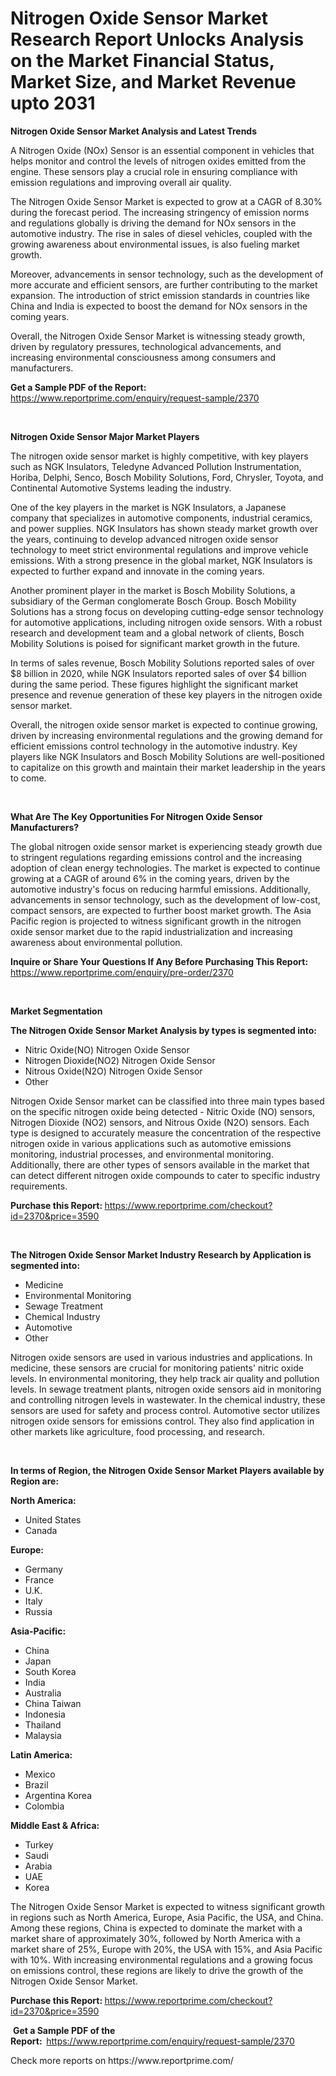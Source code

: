 <p><h1>Nitrogen Oxide Sensor Market Research Report Unlocks Analysis on the Market Financial Status, Market Size, and Market Revenue upto 2031</h1></p><p><strong>Nitrogen Oxide Sensor Market Analysis and Latest Trends</strong></p>
<p><p>A Nitrogen Oxide (NOx) Sensor is an essential component in vehicles that helps monitor and control the levels of nitrogen oxides emitted from the engine. These sensors play a crucial role in ensuring compliance with emission regulations and improving overall air quality.</p><p>The Nitrogen Oxide Sensor Market is expected to grow at a CAGR of 8.30% during the forecast period. The increasing stringency of emission norms and regulations globally is driving the demand for NOx sensors in the automotive industry. The rise in sales of diesel vehicles, coupled with the growing awareness about environmental issues, is also fueling market growth.</p><p>Moreover, advancements in sensor technology, such as the development of more accurate and efficient sensors, are further contributing to the market expansion. The introduction of strict emission standards in countries like China and India is expected to boost the demand for NOx sensors in the coming years.</p><p>Overall, the Nitrogen Oxide Sensor Market is witnessing steady growth, driven by regulatory pressures, technological advancements, and increasing environmental consciousness among consumers and manufacturers.</p></p>
<p><strong>Get a Sample PDF of the Report:&nbsp;</strong> <a href="https://www.reportprime.com/enquiry/request-sample/2370">https://www.reportprime.com/enquiry/request-sample/2370</a></p>
<p>&nbsp;</p>
<p><strong>Nitrogen Oxide Sensor Major Market Players</strong></p>
<p><p>The nitrogen oxide sensor market is highly competitive, with key players such as NGK Insulators, Teledyne Advanced Pollution Instrumentation, Horiba, Delphi, Senco, Bosch Mobility Solutions, Ford, Chrysler, Toyota, and Continental Automotive Systems leading the industry.</p><p>One of the key players in the market is NGK Insulators, a Japanese company that specializes in automotive components, industrial ceramics, and power supplies. NGK Insulators has shown steady market growth over the years, continuing to develop advanced nitrogen oxide sensor technology to meet strict environmental regulations and improve vehicle emissions. With a strong presence in the global market, NGK Insulators is expected to further expand and innovate in the coming years.</p><p>Another prominent player in the market is Bosch Mobility Solutions, a subsidiary of the German conglomerate Bosch Group. Bosch Mobility Solutions has a strong focus on developing cutting-edge sensor technology for automotive applications, including nitrogen oxide sensors. With a robust research and development team and a global network of clients, Bosch Mobility Solutions is poised for significant market growth in the future.</p><p>In terms of sales revenue, Bosch Mobility Solutions reported sales of over $8 billion in 2020, while NGK Insulators reported sales of over $4 billion during the same period. These figures highlight the significant market presence and revenue generation of these key players in the nitrogen oxide sensor market.</p><p>Overall, the nitrogen oxide sensor market is expected to continue growing, driven by increasing environmental regulations and the growing demand for efficient emissions control technology in the automotive industry. Key players like NGK Insulators and Bosch Mobility Solutions are well-positioned to capitalize on this growth and maintain their market leadership in the years to come.</p></p>
<p>&nbsp;</p>
<p><strong>What Are The Key Opportunities For Nitrogen Oxide Sensor Manufacturers?</strong></p>
<p><p>The global nitrogen oxide sensor market is experiencing steady growth due to stringent regulations regarding emissions control and the increasing adoption of clean energy technologies. The market is expected to continue growing at a CAGR of around 6% in the coming years, driven by the automotive industry's focus on reducing harmful emissions. Additionally, advancements in sensor technology, such as the development of low-cost, compact sensors, are expected to further boost market growth. The Asia Pacific region is projected to witness significant growth in the nitrogen oxide sensor market due to the rapid industrialization and increasing awareness about environmental pollution.</p></p>
<p><strong>Inquire or Share Your Questions If Any Before Purchasing This Report:</strong> <a href="https://www.reportprime.com/enquiry/pre-order/2370">https://www.reportprime.com/enquiry/pre-order/2370</a></p>
<p>&nbsp;</p>
<p><strong>Market Segmentation</strong></p>
<p><strong>The Nitrogen Oxide Sensor Market Analysis by types is segmented into:</strong></p>
<p><ul><li>Nitric Oxide(NO) Nitrogen Oxide Sensor</li><li>Nitrogen Dioxide(NO2) Nitrogen Oxide Sensor</li><li>Nitrous Oxide(N2O) Nitrogen Oxide Sensor</li><li>Other</li></ul></p>
<p><p>Nitrogen Oxide Sensor market can be classified into three main types based on the specific nitrogen oxide being detected - Nitric Oxide (NO) sensors, Nitrogen Dioxide (NO2) sensors, and Nitrous Oxide (N2O) sensors. Each type is designed to accurately measure the concentration of the respective nitrogen oxide in various applications such as automotive emissions monitoring, industrial processes, and environmental monitoring. Additionally, there are other types of sensors available in the market that can detect different nitrogen oxide compounds to cater to specific industry requirements.</p></p>
<p><strong>Purchase this Report:&nbsp;</strong><a href="https://www.reportprime.com/checkout?id=2370&price=3590">https://www.reportprime.com/checkout?id=2370&price=3590</a></p>
<p>&nbsp;</p>
<p><strong>The Nitrogen Oxide Sensor Market Industry Research by Application is segmented into:</strong></p>
<p><ul><li>Medicine</li><li>Environmental Monitoring</li><li>Sewage Treatment</li><li>Chemical Industry</li><li>Automotive</li><li>Other</li></ul></p>
<p><p>Nitrogen oxide sensors are used in various industries and applications. In medicine, these sensors are crucial for monitoring patients' nitric oxide levels. In environmental monitoring, they help track air quality and pollution levels. In sewage treatment plants, nitrogen oxide sensors aid in monitoring and controlling nitrogen levels in wastewater. In the chemical industry, these sensors are used for safety and process control. Automotive sector utilizes nitrogen oxide sensors for emissions control. They also find application in other markets like agriculture, food processing, and research.</p></p>
<p>&nbsp;</p>
<p><strong>In terms of Region, the Nitrogen Oxide Sensor Market Players available by Region are:</strong></p>
<p>
    <p> <strong> North America: </strong>
        <ul>
            <li>United States</li>
            <li>Canada</li>
        </ul>
        </p> 
    <p> <strong> Europe: </strong>
        <ul>
            <li>Germany</li>
            <li>France</li>
            <li>U.K.</li>
            <li>Italy</li>
            <li>Russia</li>
        </ul>
        </p> 
    <p> <strong> Asia-Pacific: </strong>
        <ul>
            <li>China</li>
            <li>Japan</li>
            <li>South Korea</li>
            <li>India</li>
            <li>Australia</li>
            <li>China Taiwan</li>
            <li>Indonesia</li>
            <li>Thailand</li>
            <li>Malaysia</li>
        </ul>
        </p> 
    <p> <strong> Latin America: </strong>
        <ul>
            <li>Mexico</li>
            <li>Brazil</li>
            <li>Argentina Korea</li>
            <li>Colombia</li>
        </ul>
        </p> 
    <p> <strong> Middle East & Africa: </strong>
        <ul>
            <li>Turkey</li>
            <li>Saudi</li>
            <li>Arabia</li>
            <li>UAE</li>
            <li>Korea</li>
        </ul>
    </p>
    </p>
<p><p>The Nitrogen Oxide Sensor Market is expected to witness significant growth in regions such as North America, Europe, Asia Pacific, the USA, and China. Among these regions, China is expected to dominate the market with a market share of approximately 30%, followed by North America with a market share of 25%, Europe with 20%, the USA with 15%, and Asia Pacific with 10%. With increasing environmental regulations and a growing focus on emissions control, these regions are likely to drive the growth of the Nitrogen Oxide Sensor Market.</p></p>
<p><strong>Purchase this Report: </strong><a href="https://www.reportprime.com/checkout?id=2370&price=3590">https://www.reportprime.com/checkout?id=2370&price=3590</a></p>
<p>&nbsp;<strong>Get a Sample PDF of the Report:&nbsp;&nbsp;</strong><a href="https://www.reportprime.com/enquiry/request-sample/2370">https://www.reportprime.com/enquiry/request-sample/2370</a></p>
<p><strong></strong></p>
<p>Check more reports on https://www.reportprime.com/</p>